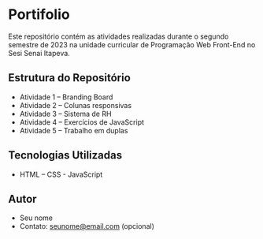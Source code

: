 # Portifolio

Este repositório contém as atividades
realizadas durante o segundo semestre de
2023 na unidade curricular de Programação
Web Front-End no Sesi Senai Itapeva.
## Estrutura do Repositório
- Atividade 1 – Branding Board
- Atividade 2 – Colunas responsivas
- Atividade 3 – Sistema de RH
- Atividade 4 – Exercícios de JavaScript
- Atividade 5 – Trabalho em duplas
## Tecnologias Utilizadas
- HTML – CSS - JavaScript
## Autor
- Seu nome
- Contato: seunome@email.com (opcional)
